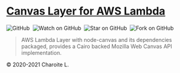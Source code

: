 # [Canvas Layer for AWS Lambda](https://github.com/charoitel/lambda-layer-canvas-nodejs)

![GitHub](https://img.shields.io/github/license/charoitel/lambda-layer-canvas-nodejs)&nbsp;&nbsp;![Watch on GitHub](https://img.shields.io/github/watchers/charoitel/lambda-node-canvas.svg?style=social)&nbsp;&nbsp;![Star on GitHub](https://img.shields.io/github/stars/charoitel/lambda-node-canvas.svg?style=social)&nbsp;&nbsp;![Fork on GitHub](https://img.shields.io/github/forks/charoitel/lambda-node-canvas.svg?style=social)

> AWS Lambda Layer with node-canvas and its dependencies packaged, provides a Cairo backed Mozilla Web Canvas API implementation.

© 2020-2021 Charoite L.
